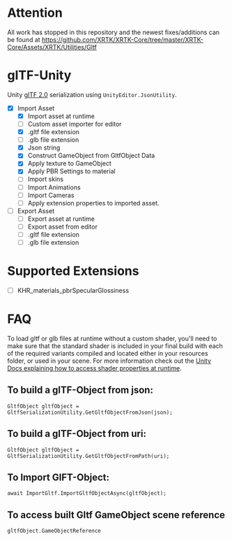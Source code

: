 # Attention

All work has stopped in this repository and the newest fixes/additions can be found at
https://github.com/XRTK/XRTK-Core/tree/master/XRTK-Core/Assets/XRTK/Utilities/Gltf

# glTF-Unity
Unity [glTF 2.0](https://github.com/KhronosGroup/glTF) serialization using `UnityEditor.JsonUtility`.

- [x] Import Asset
    - [x] Import asset at runtime
    - [ ] Custom asset importer for editor
    - [x] .gltf file extension
    - [ ] .glb file extension
    - [x] Json string
    - [x] Construct GameObject from GltfObject Data
    - [x] Apply texture to GameObject
    - [x] Apply PBR Settings to material
    - [ ] Import skins
    - [ ] Import Animations
    - [ ] Import Cameras
    - [ ] Apply extension properties to imported asset.
- [ ] Export Asset
    - [ ] Export asset at runtime
    - [ ] Export asset from editor
    - [ ] .gltf file extension
    - [ ] .glb file extension

# Supported Extensions
- [ ] KHR_materials_pbrSpecularGlossiness

# FAQ
To load gltf or glb files at runtime without a custom shader, you'll need to make sure that the standard shader is included in your final build with each of the required variants compiled and located either in your resources folder, or used in your scene. For more information check out the [Unity Docs explaining how to access shader properties at runtime](https://docs.unity3d.com/Manual/MaterialsAccessingViaScript.html).

## To build a glTF-Object from json:
```
GltfObject gltfObject = GltfSerializationUtility.GetGltfObjectFromJson(json);
```

## To build a glTF-Object from uri:
```
GltfObject gltfObject = GltfSerializationUtility.GetGltfObjectFromPath(uri);
```

## To Import GlFT-Object:
```
await ImportGltf.ImportGltfObjectAsync(gltfObject);
```

## To access built Gltf GameObject scene reference
```
gltfObject.GameObjectReference
```
